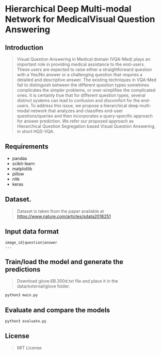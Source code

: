 # Hierarchical Deep Multi-modal Network for MedicalVisual Question Answering

## Introduction

> Visual Question Answering in Medical domain (VQA-Med) plays an important role in providing medical assistance to the end-users. These users are expected to raise either a straightforward question with a Yes/No answer or a challenging question that requires a detailed and descriptive answer. The existing techniques in VQA-Med fail to distinguish between the different question types sometimes complicates the simpler problems, or over-simplifies the complicated ones. It is certainly true that for different question types, several distinct systems can lead to confusion and discomfort for the end-users. To address this issue, we propose a hierarchical deep multi-modal network that analyzes and classifies end-user questions/queries and then incorporates a query-specific approach for answer prediction. We refer our proposed approach as Hierarchical Question Segregation based Visual Question Answering, in short HQS-VQA. 

## Requirements

  * pandas
  * scikit-learn
  * matplotlib
  * pillow
  * nltk
  * keras

## Dataset.
    
> Dataset is taken from the paper available at https://www.nature.com/articles/sdata2018251

## Input data format

```
image_id|question|answer
...
```
## Train/load the model and generate the predictions

> Download glove.6B.300d.txt file and place it in the data/external/glove folder.

```
python3 main.py
```

## Evaluate and compare the models

```
python3 evaluate.py
```
    
## License
> MIT License

